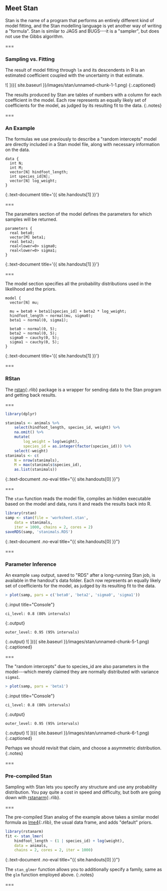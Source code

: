 ---
---

## Meet Stan

Stan is the name of a program that performs an entirely different kind of model
fitting, and the Stan modelling language is yet another way of writing a
"formula". Stan is similar to JAGS and BUGS---it is a "sampler", but does not use
the Gibbs algorithm.

===

### Sampling vs. Fitting

The result of model fitting through `lm` and its descendents in R is an estimated coefficient coupled with the uncertainty in that estimate.

![ ]({{ site.baseurl }}/images/stan/unnamed-chunk-1-1.png)
{:.captioned}

The results produced by Stan are tables of numbers with a column for each coefficient in the model. Each row represents an equally likely set of coefficients for the model, as judged by its resulting fit to the data.
{:.notes}

===

### An Example

The formulas we use previously to describe a "random intercepts" model are
directly included in a Stan model file, along with necessary information on the
data.

```
data {
  int N;
  int M;
  vector[N] hindfoot_length;
  int species_id[N];
  vector[N] log_weight;
}
```
{:.text-document title='{{ site.handouts[1] }}'}

===

The parameters section of the model defines the parameters for which samples
will be returned.

```
parameters {
  real beta0;
  vector[M] beta1;
  real beta2;
  real<lower=0> sigma0;
  real<lower=0> sigma1;
}
```
{:.text-document title='{{ site.handouts[1] }}'}

===

The model section specifies all the probability distributions used in the
likelihood and the priors.

```
model {
  vector[N] mu;

  mu = beta0 + beta1[species_id] + beta2 * log_weight;
  hindfoot_length ~ normal(mu, sigma0);
  beta1 ~ normal(0, sigma1);

  beta0 ~ normal(0, 5);
  beta2 ~ normal(0, 5);
  sigma0 ~ cauchy(0, 5);
  sigma1 ~ cauchy(0, 5);
}
```
{:.text-document title='{{ site.handouts[1] }}'}

===

### RStan

The [rstan](){:.rlib} package is a wrapper for sending data to the Stan program
and getting back results.

===



~~~r
library(dplyr)

stanimals <- animals %>%
    select(hindfoot_length, species_id, weight) %>%
    na.omit() %>%
    mutate(
        log_weight = log(weight),
        species_id = as.integer(factor(species_id))) %>%
    select(-weight)
stanimals <- c(
    N = nrow(stanimals),
    M = max(stanimals$species_id),
    as.list(stanimals))
~~~
{:.text-document .no-eval title="{{ site.handouts[0] }}"}


===

The `stan` function reads the model file, compiles an hidden executable based on the model and data, runs it and reads the results back into R.



~~~r
library(rstan)
samp <- stan(file = 'worksheet.stan',
    data = stanimals,
    iter = 1000, chains = 2, cores = 2)
saveRDS(samp, 'stanimals.RDS')
~~~
{:.text-document .no-eval title="{{ site.handouts[0] }}"}



===

### Parameter Inference

An example `samp` output, saved to "RDS" after a long-running Stan job, is
available in the handout's data folder. Each row represents an equally likely
set of coefficients for the model, as judged by its resulting fit to the data.



~~~r
> plot(samp, pars = c('beta0', 'beta2', 'sigma0', 'sigma1'))
~~~
{:.input title="Console"}


~~~
ci_level: 0.8 (80% intervals)
~~~
{:.output}


~~~
outer_level: 0.95 (95% intervals)
~~~
{:.output}
![ ]({{ site.baseurl }}/images/stan/unnamed-chunk-5-1.png)
{:.captioned}

===

The "random intercepts" due to species_id are also parameters in the
model---which merely claimed they are normally distributed with variance
`sigma1`.



~~~r
> plot(samp, pars = 'beta1')
~~~
{:.input title="Console"}


~~~
ci_level: 0.8 (80% intervals)
~~~
{:.output}


~~~
outer_level: 0.95 (95% intervals)
~~~
{:.output}
![ ]({{ site.baseurl }}/images/stan/unnamed-chunk-6-1.png)
{:.captioned}

Perhaps we should revisit that claim, and choose a asymmetric distribution.
{:.notes}

===

### Pre-compiled Stan

Sampling with Stan lets you specify any structure and use any probability
distribution. You pay quite a cost in speed and difficulty, but both are going
down with [rstanarm](){:.rlib}.

===

The pre-compiled Stan analog of the example above takes a similar model formula
as [lme4](){:.rlib}, the usual data frame, and adds "default" priors.



~~~r
library(rstanarm)
fit <- stan_lmer(
    hindfoot_length ~ (1 | species_id) + log(weight),
    data = animals,
    chains = 2, cores = 2, iter = 1000)
~~~
{:.text-document .no-eval title="{{ site.handouts[0] }}"}


The `stan_glmer` function allows you to additionally specify a family, same as the `glm` function employed above.
{:.notes}

===

